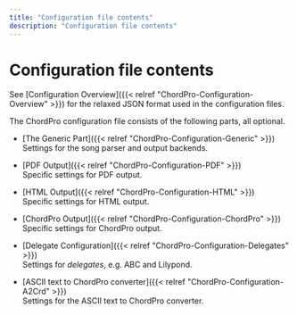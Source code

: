 ```yaml
---
title: "Configuration file contents"
description: "Configuration file contents"
---
```


# Configuration file contents

See [Configuration Overview]({{< relref "ChordPro-Configuration-Overview" >}})
for the relaxed JSON format used in the configuration files.

The ChordPro configuration file consists of the following parts, all optional.

* [The Generic Part]({{< relref "ChordPro-Configuration-Generic" >}})  
Settings for the song parser and output backends.

* [PDF Output]({{< relref "ChordPro-Configuration-PDF" >}})  
Specific settings for PDF output.

* [HTML Output]({{< relref "ChordPro-Configuration-HTML" >}})  
Specific settings for HTML output.

* [ChordPro Output]({{< relref "ChordPro-Configuration-ChordPro" >}})  
Specific settings for ChordPro output.

* [Delegate Configuration]({{< relref "ChordPro-Configuration-Delegates" >}})  
Settings for _delegates_, e.g. ABC and Lilypond.

* [ASCII text to ChordPro converter]({{< relref "ChordPro-Configuration-A2Crd" >}})  
Settings for the ASCII text to ChordPro converter.

